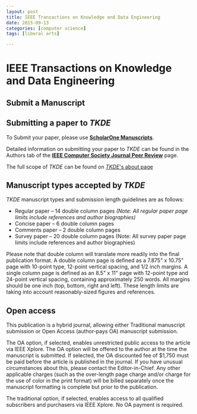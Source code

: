 ```yaml
---
layout: post
title: IEEE Transactions on Knowledge and Data Engineering
date: 2015-09-13
categories: [computer science]
tags: [liberal arts]

---
```



# IEEE Transactions on Knowledge and Data Engineering

## Submit a Manuscript

## Submitting a paper to *TKDE*

To Submit your paper, please use **[ScholarOne
Manuscripts](https://mc.manuscriptcentral.com/tkde-cs)**.

Detailed information on submitting your paper to *TKDE* can be found in
the Authors tab of the **[IEEE Computer Society Journal Peer
Review](/web/peer-review/journals)** page.

The full scope of *TKDE* can be found on [*TKDE*'s about
page](/web/tkde/about)

## Manuscript types accepted by *TKDE*

*TKDE* manuscript types and submission length guidelines are as follows:

-   Regular paper – 14 double column pages *(Note: All regular paper
    page limits include references and author biographies)*
-   Concise paper – 6 double column pages
-   Comments paper – 2 double column pages
-   Survey paper – 20 double column pages (Note: All survey paper page
    limits include references and author biographies)

Please note that double column will translate more readily into the
final publication format. A double column page is defined as a 7.875" x
10.75" page with 10-point type, 12-point vertical spacing, and 1/2 inch
margins. A single column page is defined as an 8.5" x 11" page with
12-point type and 24-point vertical spacing, containing approximately
250 words. All margins should be one inch (top, bottom, right and left).
These length limits are taking into account reasonably-sized figures and
references.

## Open access

This publication is a hybrid journal, allowing either Traditional
manuscript submission or Open Access (author-pays OA) manuscript
submission.

The OA option, if selected, enables unrestricted public access to the
article via IEEE Xplore. The OA option will be offered to the author at
the time the manuscript is submitted. If selected, the OA discounted fee
of \$1,750 must be paid before the article is published in the journal.
If you have unusual circumstances about this, please contact the
Editor-in-Chief. Any other applicable charges (such as the over-length
page charge and/or charge for the use of color in the print format) will
be billed separately once the manuscript formatting is complete but
prior to the publication.

The traditional option, if selected, enables access to all qualified
subscribers and purchasers via IEEE Xplore. No OA payment is required.

